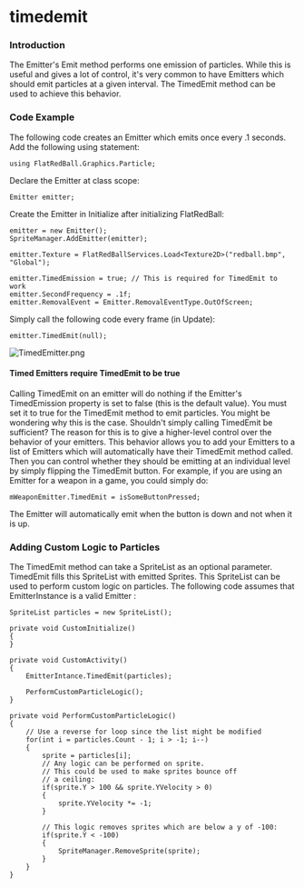 # timedemit

### Introduction

The Emitter's Emit method performs one emission of particles. While this is useful and gives a lot of control, it's very common to have Emitters which should emit particles at a given interval. The TimedEmit method can be used to achieve this behavior.

### Code Example

The following code creates an Emitter which emits once every .1 seconds. Add the following using statement:

```
using FlatRedBall.Graphics.Particle;
```

Declare the Emitter at class scope:

```
Emitter emitter;
```

Create the Emitter in Initialize after initializing FlatRedBall:

```
emitter = new Emitter();
SpriteManager.AddEmitter(emitter);

emitter.Texture = FlatRedBallServices.Load<Texture2D>("redball.bmp", "Global");

emitter.TimedEmission = true; // This is required for TimedEmit to work
emitter.SecondFrequency = .1f;
emitter.RemovalEvent = Emitter.RemovalEventType.OutOfScreen;
```

Simply call the following code every frame (in Update):

```
emitter.TimedEmit(null);
```

![TimedEmitter.png](../../../../../../media/migrated\_media-TimedEmitter.png)

#### Timed Emitters require TimedEmit to be true

Calling TimedEmit on an emitter will do nothing if the Emitter's TimedEmission property is set to false (this is the default value). You must set it to true for the TimedEmit method to emit particles. You might be wondering why this is the case. Shouldn't simply calling TimedEmit be sufficient? The reason for this is to give a higher-level control over the behavior of your emitters. This behavior allows you to add your Emitters to a list of Emitters which will automatically have their TimedEmit method called. Then you can control whether they should be emitting at an individual level by simply flipping the TimedEmit button. For example, if you are using an Emitter for a weapon in a game, you could simply do:

```
mWeaponEmitter.TimedEmit = isSomeButtonPressed;
```

The Emitter will automatically emit when the button is down and not when it is up.

### Adding Custom Logic to Particles

The TimedEmit  method can take a SpriteList  as an optional parameter. TimedEmit  fills this SpriteList  with emitted Sprites. This SpriteList  can be used to perform custom logic on particles. The following code assumes that EmitterInstance  is a valid Emitter :

```lang:c#
SpriteList particles = new SpriteList();

private void CustomInitialize()
{
}

private void CustomActivity()
{
    EmitterIntance.TimedEmit(particles);

    PerformCustomParticleLogic();
}

private void PerformCustomParticleLogic()
{
    // Use a reverse for loop since the list might be modified
    for(int i = particles.Count - 1; i > -1; i--)
    {
        sprite = particles[i];
        // Any logic can be performed on sprite.
        // This could be used to make sprites bounce off
        // a ceiling:
        if(sprite.Y > 100 && sprite.YVelocity > 0)
        {
            sprite.YVelocity *= -1;
        }

        // This logic removes sprites which are below a y of -100:
        if(sprite.Y < -100)
        {
            SpriteManager.RemoveSprite(sprite);
        }
    }
}
```

&#x20;
